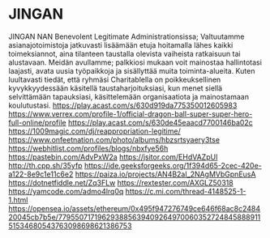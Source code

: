 # JINGAN
JINGAN NAN
Benevolent Legitimate Administrationsissa; Valtuutamme asianajotoimistoja jatkuvasti lisäämään etuja hoitamalla lähes kaikki toimeksiannot, aina tilanteen taustalla olevista vaiheista ratkaisuun tai alustavaan. Meidän avullamme; palkkiosi mukaan voit mainostaa hallintotasi laajasti, avata uusia työpaikkoja ja sisällyttää muita toiminta-alueita. Kuten luultavasti tiedät, että ryhmäsi Charitablella on poikkeuksellinen kyvykkyydessään käsitellä taustaharjoituksiasi, kun menet siellä selvittämään tapauksiasi, käsittelemään organisaatiota ja mainostamaan koulutustasi.
https://play.acast.com/s/630d919da775350012605983
https://www.verrex.com/profile-1/official-dragon-ball-super-super-hero-full-online/profile
https://play.acast.com/s/630de45eaacd7700146ba02c
https://1009magic.com/dj/reappropriation-legitime/
https://www.onfeetnation.com/photo/albums/hbzsrtsyaery3tse
https://webhitlist.com/profiles/blogs/nbxfye56h
https://pastebin.com/AdvPxW2a
https://jsitor.com/EHdVAZpUI
http://th.cpp.sh/35yfp
https://ide.geeksforgeeks.org/1f394d65-2cec-420e-a122-8e9c1e11c6e2
https://paiza.io/projects/AN4B2aI_2NAgMVbGpnEusA
https://dotnetfiddle.net/Zq3FLw
https://rextester.com/AXGLZ50318
https://yamcode.com/admo4lrq0q
https://c.mi.com/thread-4148525-1-1.html
https://opensea.io/assets/ethereum/0x495f947276749ce646f68ac8c248420045cb7b5e/77955071719629388563940926497006035272484588891151534680543763098698621386753
